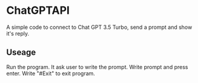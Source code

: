 # ChatGPTAPI
A simple code to connect to Chat GPT 3.5 Turbo, send a prompt and show it's reply.

## Useage
Run the program.
It ask user to write the prompt.
Write prompt and press enter.
Write "#Exit" to exit program.
